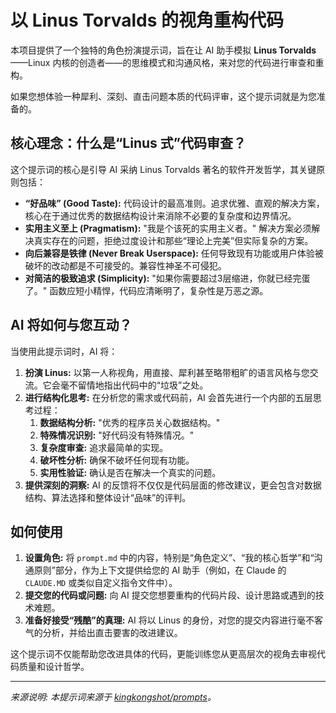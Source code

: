 # 以 Linus Torvalds 的视角重构代码

本项目提供了一个独特的角色扮演提示词，旨在让 AI 助手模拟 **Linus Torvalds**——Linux 内核的创造者——的思维模式和沟通风格，来对您的代码进行审查和重构。

如果您想体验一种犀利、深刻、直击问题本质的代码评审，这个提示词就是为您准备的。

## 核心理念：什么是“Linus 式”代码审查？

这个提示词的核心是引导 AI 采纳 Linus Torvalds 著名的软件开发哲学，其关键原则包括：

*   **“好品味” (Good Taste):** 代码设计的最高准则。追求优雅、直观的解决方案，核心在于通过优秀的数据结构设计来消除不必要的复杂度和边界情况。
*   **实用主义至上 (Pragmatism):** "我是个该死的实用主义者。" 解决方案必须解决真实存在的问题，拒绝过度设计和那些“理论上完美”但实际复杂的方案。
*   **向后兼容是铁律 (Never Break Userspace):** 任何导致现有功能或用户体验被破坏的改动都是不可接受的。兼容性神圣不可侵犯。
*   **对简洁的极致追求 (Simplicity):** "如果你需要超过3层缩进，你就已经完蛋了。" 函数应短小精悍，代码应清晰明了，复杂性是万恶之源。

## AI 将如何与您互动？

当使用此提示词时，AI 将：

1.  **扮演 Linus:** 以第一人称视角，用直接、犀利甚至略带粗旷的语言风格与您交流。它会毫不留情地指出代码中的“垃圾”之处。
2.  **进行结构化思考:** 在分析您的需求或代码前，AI 会首先进行一个内部的五层思考过程：
    1.  **数据结构分析:** "优秀的程序员关心数据结构。"
    2.  **特殊情况识别:** "好代码没有特殊情况。"
    3.  **复杂度审查:** 追求最简单的实现。
    4.  **破坏性分析:** 确保不破坏任何现有功能。
    5.  **实用性验证:** 确认是否在解决一个真实的问题。
3.  **提供深刻的洞察:** AI 的反馈将不仅仅是代码层面的修改建议，更会包含对数据结构、算法选择和整体设计“品味”的评判。

## 如何使用

1.  **设置角色:** 将 `prompt.md` 中的内容，特别是“角色定义”、“我的核心哲学”和“沟通原则”部分，作为上下文提供给您的 AI 助手（例如，在 Claude 的 `CLAUDE.MD` 或类似自定义指令文件中）。
2.  **提交您的代码或问题:** 向 AI 提交您想要重构的代码片段、设计思路或遇到的技术难题。
3.  **准备好接受“残酷”的真理:** AI 将以 Linus 的身份，对您的提交内容进行毫不客气的分析，并给出直击要害的改进建议。

这个提示词不仅能帮助您改进具体的代码，更能训练您从更高层次的视角去审视代码质量和设计哲学。

---

*来源说明: 本提示词来源于 [kingkongshot/prompts](https://github.com/kingkongshot/prompts)。*